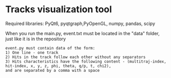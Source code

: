 # Tracks visualization tool

Required libraries: PyQt6, pyqtgraph,PyOpenGL, numpy, pandas, scipy

When you run the main.py, event.txt must be located in the "data" folder,
 just like it is in the repository

    event.py must contain data of the form:
    1) One line - one track
    2) Hits in the track follow each other without any separators
    3) Hits characteristics have the following content - (multitraj-index, hit-index, x, y, z, phi, theta, q/p, t, chi2),
    and are separated by a comma with a space
